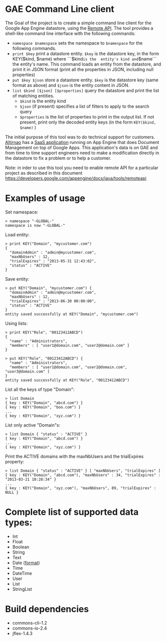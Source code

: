 GAE Command Line client
=====

The Goal of the project is to create a simple command line client for the Google App Engine datastore, using the [Remote API](https://developers.google.com/appengine/articles/remote_api). The tool provides a shell-like command line interface with the following commands:
 * ```namespace $namespace``` sets the namespace to ```$namespace``` for the following commands.
 * ```print $key``` print a datastore entity. ```$key``` is the datastore key, in the form KEY($kind, $name) where ```$kind``` is the  entity's kind and ```$name``` the entity's name. This command loads an entity from the datastore, and print it in JSON format (print all the properties in JSON, including null properties)
 * ```put $key $json``` store a datastore entity. ```$key``` is the datastore key (same format as above) and ```$json``` is the entity content in JSON.
 * ```list $kind [$json] [$properties]``` query the datastore and print the list of matching entities.
   - ```$kind``` is the entity kind
   - ```$json``` (if present) specifies a list of filters to apply to the search query
   - ```$properties``` is the list of properties to print in the output list. If not present, print only the decoded entity keys (in the form ```KEY($kind, $name)``` )

The initial purpose of this tool was to do technical support for customers. [Altirnao](http://www.altirnao.com/) has a [SaaS application](http://www.altirnao.com/products/documents-management/) running on App Engine that does Document Management on top of Google Apps. This application's data is on GAE and from time to time support engineers need to make a modification directly in the datastore to fix a problem or to help a customer.

Note: in irder to use this tool you need to enable remote API for a particular project as described in this document https://developers.google.com/appengine/docs/java/tools/remoteapi

Examples of usage
======
Set namespace:
```
> namespace "-GLOBAL-"
namespace is now "-GLOBAL-"
```

Load entity:
```
> print KEY("Domain", "mycustomer.com")
{
  "domainAdmin" : "admin@mycustomer.com",
  "maxNbUsers" : 12,
  "trialExpires" : "2013-05-31 12:43:02",
  "status" : "ACTIVE"
}
```

Save entity:
```
> put KEY("Domain", "mycustomer.com") {
  "domainAdmin" : "admin@mycustomer.com",
  "maxNbUsers" : 12,
  "trialExpires" : "2013-06-30 00:00:00",
  "status" : "ACTIVE"
}
entity saved successfully at KEY("Domain", "mycustomer.com")
```

Using lists:
```
> print KEY("Role", "00123412ABCD")
{
  "name" : "Administrators",
  "members" : [ "user1@domain.com", "user2@domain.com" ]
}
```

```
> put KEY("Role", "00123412ABCD") {
  "name" : "Administrators",
  "members" : [ "user1@domain.com", "user2@domain.com", "user3@domain.com" ]
}
entity saved successfully at KEY("Role", "00123412ABCD")
```

List all the keys of type "Domain":
```
> list Domain
{ key : KEY("Domain", "abcd.com") }
{ key : KEY("Domain", "boo.com") }
...
{ key : KEY("Domain", "xyz.com") }
```

List only active "Domain"s:
```
> list Domain { "status" : "ACTIVE" }
{ key : KEY("Domain", "abcd.com") }
...
{ key : KEY("Domain", "xyz.com") }
```

Print the ACTIVE domains with the maxNbUsers and the trialExpires property:
```
> list Domain { "status" : "ACTIVE" } [ "maxNbUsers", "trialExpires" ]
{ key : KEY("Domain", "abcd.com"), "maxNbUsers" : 34, "trialExpires" : "2013-03-21 10:28:34" }
...
{ key : KEY("Domain", "xyz.com"), "maxNbUsers", 89, "trialExpires" : NULL }
```

Complete list of supported ​data types:
===
* Int
* Float
* Boolean
* String
* Text
* Date ([format](http://www.w3schools.com/jsref/jsref_tojson.asp))
* Time
* DateTime
* User
* List
* StringList

Build dependencies
===
- commons-cli-1.2
- commons-io-2.4
- jflex-1.4.3
